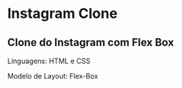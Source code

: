 # Instagram Clone

## Clone do Instagram com Flex Box

Linguagens: HTML e CSS

Modelo de Layout: Flex-Box
